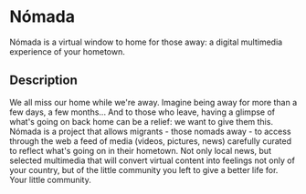 # Nómada

Nómada is a virtual window to home for those away: a digital multimedia experience of your hometown.


## Description

We all miss our home while we're away. Imagine being away for more than a few days, a few months... And to those who leave, having a glimpse of what's going on back home can be a relief: we want to give them this.
Nómada is a project that allows migrants - those nomads away - to access through the web a feed of media (videos, pictures, news) carefully curated to reflect what's going on in their hometown. Not only local news, but selected multimedia that will convert virtual content into feelings not only of your country, but of the little community you left to give a better life for. Your little community.

